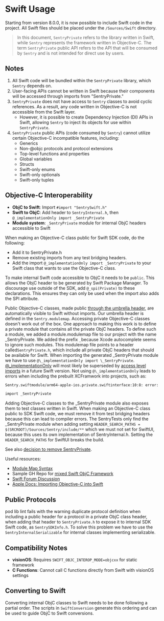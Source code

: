# Swift Usage

Starting from version 8.0.0, it is now possible to include Swift code in the project. All Swift files should be placed under the `/Sources/Swift` directory.

> In this document, `SentryPrivate` refers to the library written in Swift, while `Sentry` represents the framework written in Objective-C. The term `SentryPrivate` public API refers to the API that will be consumed by `Sentry` and is not intended for direct use by users.

## Notes

1. All Swift code will be bundled within the `SentryPrivate` library, which `Sentry` depends on.
2. User-facing APIs cannot be written in Swift because their components will be accessed through imports from "SentryPrivate."
3. `SentryPrivate` does not have access to `Sentry` classes to avoid cyclic references. As a result, any code written in Objective-C is not accessible from the Swift layer.
   - However, it is possible to create Dependency Injection (DI) APIs in Swift, allowing `Sentry` to inject its objects for use within `SentryPrivate`.
4. `SentryPrivate` public APIs (code consumed by `Sentry`) cannot utilize certain Objective-C incompatible features, including:
   - Generics
   - Non-@objc protocols and protocol extensions
   - Top-level functions and properties
   - Global variables
   - Structs
   - Swift-only enums
   - Swift-only optionals
   - Swift-only tuples

## Objective-C Interoperability

- **ObjC to Swift**: Import `#import "SentrySwift.h"`
- **Swift to ObjC**: Add header to `SentryInternal.h`, then `@_implementationOnly import _SentryPrivate`
- **Module system**: `_SentryPrivate` module for internal ObjC headers accessible to Swift

When making an Objective-C class public for Swift SDK code, do the following:

- Add it to SentryPrivate.h
- Remove existing imports from any test bridging headers.
- Add the import `@_implementationOnly import _SentryPrivate` to your Swift class that wants to use
  the Objective-C class.

To make internal Swift code accessible to ObjC it needs to be `public`. This allows the ObjC header to be generated by Swift Package Manager.
To discourage use outside of the SDK, add `@_spi(Private)` to these declarations. This ensures they can only be used when the import also
adds the SPI attribute.

Public Objective-C classes, made public
[through the umbrella header](https://developer.apple.com/documentation/swift/importing-objective-c-into-swift#Import-Code-Within-a-Framework-Target),
are automatically visible to Swift without imports. Our umbrella header is defined in the `Sentry.modulemap`.
Accessing private Objective-C classes doesn't
work out of the box. One approach to making this work is to define a private module that contains
all the private ObjC headers. To define such a module, we added a module.modulemap file to our
project with the name _SentryPrivate. We added the prefix `_`because Xcode autocomplete seems to ignore such modules. This modulemap file points to a header called`SentryPrivate.h`, which include all private ObjC headers that should be available for Swift. When importing the generated _SentryPrivate module we have to use `@\_implementationOnly import \_SentryPrivate`.
[@_implementationOnly](https://github.com/apple/swift/blob/main/docs/ReferenceGuides/UnderscoredAttributes.md#_implementationonly) will most likely be superseded by [access level imports](https://github.com/apple/swift-evolution/blob/main/proposals/0409-access-level-on-imports.md) in a future Swift version. Not using `@\_implementationOnly` leads to errors when including the
prebuilt XCFramwork into projects, such as:

```sh
Sentry.swiftmodule/arm64-apple-ios.private.swiftinterface:10:8: error: no such module '_SentryPrivate'

import _SentryPrivate
```

Adding Objective-C classes to the \_SentryPrivate module also exposes them to test classes written in
Swift. When making an Objective-C class public to SDK Swift code, we must remove it from test
bridging headers because this can lead to compiler errors. The SentryTests only find the
\_SentryPrivate module when adding setting `HEADER_SEARCH_PATHS = $(SRCROOT)/Sources/Sentry/include/**`
which we must not set for SwiftUI, because this uses its own implementation of SentryInternal.h.
Setting the `HEADER_SEARCH_PATHS` for SwiftUI breaks the build.

See also [decision to remove SentryPrivate](./DECISIONS.md#removing-sentryprivate).

Useful resources:

- [Module Map Syntax](https://clang.llvm.org/docs/Modules.html#module-map-file)
- Sample GH Repo for [mixed Swift ObjC Framework](https://github.com/danieleggert/mixed-swift-objc-framework)
- [Swift Forum Discussion](https://forums.swift.org/t/mixing-swift-and-objective-c-in-a-framework-and-private-headers/27787/6)
- [Apple Docs: Importing Objective-C into Swift](https://developer.apple.com/documentation/swift/importing-objective-c-into-swift#Import-Code-Within-a-Framework-Target)

## Public Protocols

pod lib lint fails with the warning duplicate protocol definition when including a public header for
a protocol in a private ObjC class header, when adding that header to `SentryPrivate.h` to expose it
to internal SDK Swift code, as `SentrySDKInfo.h`. To solve this problem we have to use the
`SentryInternalSerializable` for internal classes implementing serializable.

## Compatibility Notes

- **visionOS**: Requires `SWIFT_OBJC_INTEROP_MODE=objcxx` for static framework
- **C Functions**: Cannot call C functions directly from Swift with visionOS settings

## Converting to Swift

Converting internal ObjC classes to Swift needs to be done following a partial order. The scripts in `SwiftConversion` generate this ordering and can be used to guide ObjC to Swift conversions.
